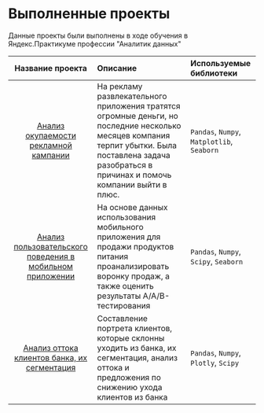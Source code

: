 # Выполненные проекты

Данные проекты были выполнены в ходе обучения в Яндекс.Практикуме профессии "Аналитик данных"

| Название проекта             |Описание                    |Используемые библиотеки      | 
|:---------------------------: |:---------------------------|:---------------------------|
| [Анализ окупаемости рекламной кампании](https://github.com/gurevskya/yandex_practicum/tree/main/marketing-analysis "payback-of-advertising") | На рекламу  развлекательного приложения тратятся огромные деньги, но последние несколько месяцев компания терпит убытки. Была поставлена задача разобраться в причинах и помочь компании выйти в плюс.  | `Pandas`, `Numpy`, `Matplotlib`, `Seaborn` |
| [Анализ пользовательского поведения в мобильном приложении](https://github.com/gurevskya/yandex_practicum/tree/main/a-a-b-test "user-behavior")| На основе данных использования мобильного приложения для продажи продуктов питания проанализировать воронку продаж, а также оценить результаты A/A/B-тестирования  | `Pandas`, `Numpy`, `Scipy`, `Seaborn` |
| [Анализ оттока клиентов банка, их сегментация](https://github.com/gurevskya/yandex_practicum/tree/main/churn_clients_banks "segmentation-of-bank-customers") | Составление портрета клиентов, которые склонны уходить из банка, их сегментация, анализ оттока и предложения по снижению ухода клиентов из банка  | `Pandas`, `Numpy`, `Plotly`, `Scipy` |
